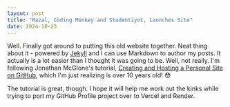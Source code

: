 ```yaml
---
layout: post
title: "Mazal, Coding Monkey and Studentiyot, Launches Site"
date: 2024-10-23
---
```


Well. Finally got around to putting this old website together. Neat thing about it - powered by [Jekyll](http://jekyllrb.com) and I can use Markdown to author my posts. It actually is a lot easier than I thought it was going to be. Well, not really. I'm following Jonathan McGlone's tutorial, [Creating and Hosting a Personal Site on GitHub](https://jmcglone.com/guides/github-pages/), which I'm just realizing is over 10 years old! 😳

The tutorial is great, though. I hope it will help me work out the kinks while trying to port my GitHub Profile project over to Vercel and Render.
